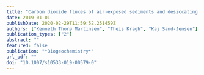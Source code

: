 ```yaml
---
title: "Carbon dioxide fluxes of air-exposed sediments and desiccating ponds"
date: 2019-01-01
publishDate: 2020-02-29T11:59:52.251459Z
authors: ["Kenneth Thorø Martinsen", "Theis Kragh", "Kaj Sand-Jensen"]
publication_types: ["2"]
abstract: ""
featured: false
publication: "*Biogeochemistry*"
url_pdf: ""
doi: "10.1007/s10533-019-00579-0"
---
```


